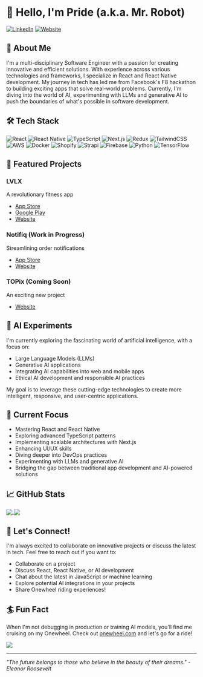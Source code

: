 # 👋 Hello, I'm Pride (a.k.a. Mr. Robot)

[![LinkedIn](https://img.shields.io/badge/LinkedIn-Connect-blue?style=for-the-badge&logo=linkedin)](https://www.linkedin.com/in/pridemusvaire)
[![Website](https://img.shields.io/badge/Website-lazydude.co-green?style=for-the-badge)](https://lazydude.co)

## 🚀 About Me

I'm a multi-disciplinary Software Engineer with a passion for creating innovative and efficient solutions. With experience across various technologies and frameworks, I specialize in React and React Native development. My journey in tech has led me from Facebook's F8 hackathon to building exciting apps that solve real-world problems. Currently, I'm diving into the world of AI, experimenting with LLMs and generative AI to push the boundaries of what's possible in software development.

## 🛠️ Tech Stack

![React](https://img.shields.io/badge/-React-45b8d8?style=flat-square&logo=react&logoColor=white)
![React Native](https://img.shields.io/badge/-React_Native-45b8d8?style=flat-square&logo=react&logoColor=white)
![TypeScript](https://img.shields.io/badge/-TypeScript-3178c6?style=flat-square&logo=typescript&logoColor=white)
![Next.js](https://img.shields.io/badge/-Next.js-000000?style=flat-square&logo=next.js&logoColor=white)
![Redux](https://img.shields.io/badge/-Redux-593d88?style=flat-square&logo=redux&logoColor=white)
![TailwindCSS](https://img.shields.io/badge/-TailwindCSS-38B2AC?style=flat-square&logo=tailwind-css&logoColor=white)
![AWS](https://img.shields.io/badge/-AWS-FF9900?style=flat-square&logo=amazon-aws&logoColor=white)
![Docker](https://img.shields.io/badge/-Docker-2496ed?style=flat-square&logo=docker&logoColor=white)
![Shopify](https://img.shields.io/badge/-Shopify-96bf48?style=flat-square&logo=shopify&logoColor=white)
![Strapi](https://img.shields.io/badge/-Strapi-8c4bff?style=flat-square&logo=strapi&logoColor=white)
![Firebase](https://img.shields.io/badge/-Firebase-ffca28?style=flat-square&logo=firebase&logoColor=black)
![Python](https://img.shields.io/badge/-Python-3776AB?style=flat-square&logo=python&logoColor=white)
![TensorFlow](https://img.shields.io/badge/-TensorFlow-FF6F00?style=flat-square&logo=tensorflow&logoColor=white)

## 🌟 Featured Projects

### LVLX
A revolutionary fitness app
- [App Store](https://apps.apple.com/us/app/lvlx/id1632817630)
- [Google Play](https://play.google.com/store/apps/details?id=com.lvlx)
- [Website](https://lvlx.co.za)

### Notifiq (Work in Progress)
Streamlining order notifications
- [App Store](https://apps.apple.com/dk/app/notifiq-orders/id6444159932)
- [Website](https://notifiq.co/)

### TOPix (Coming Soon)
An exciting new project
- [Website](https://topix.app/)

## 🧠 AI Experiments

I'm currently exploring the fascinating world of artificial intelligence, with a focus on:

- Large Language Models (LLMs)
- Generative AI applications
- Integrating AI capabilities into web and mobile apps
- Ethical AI development and responsible AI practices

My goal is to leverage these cutting-edge technologies to create more intelligent, responsive, and user-centric applications.

## 🔭 Current Focus

- Mastering React and React Native
- Exploring advanced TypeScript patterns
- Implementing scalable architectures with Next.js
- Enhancing UI/UX skills
- Diving deeper into DevOps practices
- Experimenting with LLMs and generative AI
- Bridging the gap between traditional app development and AI-powered solutions

## 📈 GitHub Stats

<a href="https://github.com/anuraghazra/github-readme-stats">
  <img align="center" src="https://github-readme-stats.vercel.app/api/wakatime?username=@pridemusvaire&layout=compact" />
</a>
<a href="https://github.com/anuraghazra/convoychat">
  <img align="center" src="https://github-readme-stats.vercel.app/api/top-langs/?username=pridemusvaire&layout=compact" />
</a>

## 💬 Let's Connect!

I'm always excited to collaborate on innovative projects or discuss the latest in tech. Feel free to reach out if you want to:

- Collaborate on a project
- Discuss React, React Native, or AI development
- Chat about the latest in JavaScript or machine learning
- Explore potential AI integrations in your projects
- Share Onewheel riding experiences!

## 🏄 Fun Fact

When I'm not debugging in production or training AI models, you'll find me cruising on my Onewheel. Check out [onewheel.com](https://onewheel.com) and let's go for a ride!

<img src="[https://scontent-jnb1-1.xx.fbcdn.net/v/t1.6435-9/106457637_3035461719905355_6643513265655760945_n.jpg?_nc_cat=107&ccb=1-7&_nc_sid=09cbfe&_nc_eui2=AeFRnFzuvo1teDNyO15xpT2gRdwl-ao3DLJF3CX5qjcMsjPhrkpgrbXj2Me337_cVph-ncLGoPcqsPiCCLfGplNL&_nc_ohc=T2vYpoHWzMoAX8QBc7x&_nc_ht=scontent-jnb1-1.xx&oh=00_AT-T767GmejSd1fmC1sUV46A23fnGf3OCGJEZHmXF8WEIw&oe=62D15F62](https://scontent.furt2-1.fna.fbcdn.net/v/t1.6435-9/188389861_3961244587327059_2235681756358583330_n.jpg?_nc_cat=111&ccb=1-7&_nc_sid=2a1932&_nc_eui2=AeFzgrgiSolEJKdf3Qwz3QD_IyCKrNmTofMjIIqs2ZOh87bl20f6mLPkW06rS8a49mZzPF4_RZJX2boQr-TF7LzD&_nc_ohc=lkcirTNpeYcQ7kNvgGbh7Bl&_nc_ht=scontent.furt2-1.fna&oh=00_AYBzf7b5xDnK0ai25UDcFOAAxtS_IR5taPES12DrjQ5r0g&oe=66E6CA34)" />

---

*"The future belongs to those who believe in the beauty of their dreams." - Eleanor Roosevelt*
